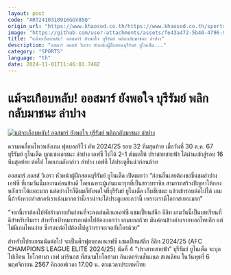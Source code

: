 ```yaml
---
layout: post
code: "ART2410310916GGV85Q"
origin_url: "https://www.khaosod.co.th/https://www.khaosod.co.th/sports/news_9484518"
image: "https://github.com/user-attachments/assets/fe43a472-5b40-4796-9585-739fde600e9e"
title: "แม้จะเกือบหลับ! ออสมาร์ ยังพอใจ บุรีรัมย์ พลิกกลับมาชนะ ลำปาง"
description: "อสมาร์ ลอสส์ วิเอรา หัวหน้าผู้ฝึกสอนบุรีรัมย์ ยูไนเต็ด..."
category: "SPORTS"
language: "th"
date: 2024-11-01T11:46:01.748Z
---
```


# แม้จะเกือบหลับ! ออสมาร์ ยังพอใจ บุรีรัมย์ พลิกกลับมาชนะ ลำปาง

[![แม้จะเกือบหลับ! ออสมาร์ ยังพอใจ บุรีรัมย์ พลิกกลับมาชนะ ลำปาง](https://www.khaosod.co.th/wpapp/uploads/2024/10/eee-2.jpg "แม้จะเกือบหลับ! ออสมาร์ ยังพอใจ บุรีรัมย์ พลิกกลับมาชนะ ลำปาง")](https://www.khaosod.co.th/wpapp/uploads/2024/10/eee-2.jpg)

ความเคลื่อนไหวหลังเกม ฟุตบอลรีโว่ คัพ 2024/25 รอบ 32 ทีมสุดท้าย เมื่อวันที่ 30 ต.ค. 67 บุรีรัมย์ ยูไนเต็ด บุกแซงเอาชนะ ลำปาง เอฟซี ไปได้ 2-1 ส่งผลให้ ปราสาทสายฟ้า ได้ผ่านเข้าสู่รอบ 16 ทีมสุดท้าย ต่อไป โดยเกมดังกล่าว ลำปาง เอฟซี ได้ประตูขึ้นนำก่อนด้วย

ออสมาร์ ลอสส์ วิเอรา หัวหน้าผู้ฝึกสอนบุรีรัมย์ ยูไนเต็ด เปิดเผยว่า “ก่อนอื่นเลยต้องขอชื่นชมลำปาง เอฟซี ที่เกมวันนี้ผลงานค่อนข้างดี โดยเฉพาะผู้เล่นแนวรุกที่เป็นชาวบราซิล สามารถสร้างปัญหาให้กองหลังเราได้เยอะมาก แต่อย่างไรก็ดีผมก็ยังพอใจที่บุรีรัมย์ ยูไนเต็ด เก็บชัยชนะ แล้วเข้ารอบต่อไปได้ เกมนี้ถ้าจังหวะทำสกอร์เราเน้นมากกว่านี้เราน่าจะได้ประตูเยอะกว่านี้ เพราะเรามีโอกาสเยอะมาก”

“จากนี้เราต้องไปพักร่างกายกันก่อนที่จะลงเล่นศึกเอเอฟซี แชมเปี้ยนส์ลีก อีลิท เกมวันนี้เป็นบทเรียนที่ดีสำหรับทีมเรา สำหรับเป้าหมายรอบต่อไปต้องบอกว่า เกมบอลถ้วย มันค่อนข้างต่างจากบอลไทยลีก แต่ไม่มีเกมไหนง่าย ซึ่งรอบต่อไปต้องไปดูว่าเราจะเจอกับใครด้วย”

สำหรับโปรแกรมนัดต่อไป จะเป็นศึกฟุตบอลเอเอฟซี แชมเปี้ยนส์ลีก อีลิท 2024/25 (AFC CHAMPIONS LEAGUE ELITE 2024/25) นัดที่ 4 “ปราสาทสายฟ้า” บุรีรัมย์ ยูไนเต็ด จะบุกไปเยือน โยโกฮามา เอฟ มารินอส ที่สนามโยโกฮามา อินเตอร์เนชั่นแนล สเตเดียม ในวันพุธที่ 6 พฤศจิกายน 2567 คิกออฟเวลา 17.00 น. ตามเวลาประเทศไทย